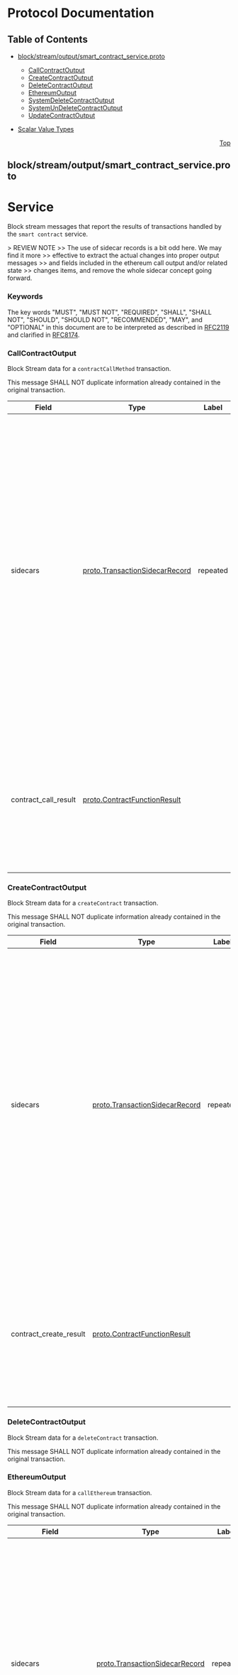 # Protocol Documentation
<a name="top"></a>

## Table of Contents

- [block/stream/output/smart_contract_service.proto](#block_stream_output_smart_contract_service-proto)
    - [CallContractOutput](#com-hedera-hapi-block-stream-output-CallContractOutput)
    - [CreateContractOutput](#com-hedera-hapi-block-stream-output-CreateContractOutput)
    - [DeleteContractOutput](#com-hedera-hapi-block-stream-output-DeleteContractOutput)
    - [EthereumOutput](#com-hedera-hapi-block-stream-output-EthereumOutput)
    - [SystemDeleteContractOutput](#com-hedera-hapi-block-stream-output-SystemDeleteContractOutput)
    - [SystemUnDeleteContractOutput](#com-hedera-hapi-block-stream-output-SystemUnDeleteContractOutput)
    - [UpdateContractOutput](#com-hedera-hapi-block-stream-output-UpdateContractOutput)
  
- [Scalar Value Types](#scalar-value-types)



<a name="block_stream_output_smart_contract_service-proto"></a>
<p align="right"><a href="#top">Top</a></p>

## block/stream/output/smart_contract_service.proto
#  Service
Block stream messages that report the results of transactions handled
by the `smart contract` service.

&gt; REVIEW NOTE
&gt;&gt; The use of sidecar records is a bit odd here. We may find it more
&gt;&gt; effective to extract the actual changes into proper output messages
&gt;&gt; and fields included in the ethereum call output and/or related state
&gt;&gt; changes items, and remove the whole sidecar concept going forward.

### Keywords
The key words &#34;MUST&#34;, &#34;MUST NOT&#34;, &#34;REQUIRED&#34;, &#34;SHALL&#34;, &#34;SHALL NOT&#34;,
&#34;SHOULD&#34;, &#34;SHOULD NOT&#34;, &#34;RECOMMENDED&#34;, &#34;MAY&#34;, and &#34;OPTIONAL&#34; in this
document are to be interpreted as described in
[RFC2119](https://www.ietf.org/rfc/rfc2119) and clarified in
[RFC8174](https://www.ietf.org/rfc/rfc8174).


<a name="com-hedera-hapi-block-stream-output-CallContractOutput"></a>

### CallContractOutput
Block Stream data for a `contractCallMethod` transaction.

This message SHALL NOT duplicate information already contained in
the original transaction.


| Field | Type | Label | Description |
| ----- | ---- | ----- | ----------- |
| sidecars | [proto.TransactionSidecarRecord](#proto-TransactionSidecarRecord) | repeated | A list of additional outputs. &lt;p&gt; This field MAY record one or more additional outputs and smart contract state changes produced during the ethereum call transaction handling.&lt;br/&gt; This field SHALL NOT be set if the transaction handling did not produce additional outputs.&lt;br/&gt; This field is not settled and MAY be removed or modified. |
| contract_call_result | [proto.ContractFunctionResult](#proto-ContractFunctionResult) |  | An EVM contract call result. &lt;p&gt; This field SHALL contain all of the data produced by the contract call transaction as well as basic accounting results. |






<a name="com-hedera-hapi-block-stream-output-CreateContractOutput"></a>

### CreateContractOutput
Block Stream data for a `createContract` transaction.

This message SHALL NOT duplicate information already contained in
the original transaction.


| Field | Type | Label | Description |
| ----- | ---- | ----- | ----------- |
| sidecars | [proto.TransactionSidecarRecord](#proto-TransactionSidecarRecord) | repeated | A list of additional outputs. &lt;p&gt; This field MAY record one or more additional outputs and smart contract state changes produced during the ethereum call transaction handling.&lt;br/&gt; This field SHALL NOT be set if the transaction handling did not produce additional outputs.&lt;br/&gt; This field is not settled and MAY be removed or modified. |
| contract_create_result | [proto.ContractFunctionResult](#proto-ContractFunctionResult) |  | An EVM contract call result. &lt;p&gt; This field SHALL contain all of the data produced by the contract create transaction as well as basic accounting results. |






<a name="com-hedera-hapi-block-stream-output-DeleteContractOutput"></a>

### DeleteContractOutput
Block Stream data for a `deleteContract` transaction.

This message SHALL NOT duplicate information already contained in
the original transaction.






<a name="com-hedera-hapi-block-stream-output-EthereumOutput"></a>

### EthereumOutput
Block Stream data for a `callEthereum` transaction.

This message SHALL NOT duplicate information already contained in
the original transaction.


| Field | Type | Label | Description |
| ----- | ---- | ----- | ----------- |
| sidecars | [proto.TransactionSidecarRecord](#proto-TransactionSidecarRecord) | repeated | A list of additional outputs. &lt;p&gt; This field MAY record one or more additional outputs and smart contract state changes produced during the ethereum call transaction handling.&lt;br/&gt; This field SHALL NOT be set if the transaction handling did not produce additional outputs.&lt;br/&gt; This field is not settled and MAY be removed or modified. |
| ethereum_hash | [bytes](#bytes) |  | An ethereum hash value. &lt;p&gt; This SHALL be a keccak256 hash of the ethereumData. |
| ethereum_call_result | [proto.ContractFunctionResult](#proto-ContractFunctionResult) |  | A result for an Ethereum Transaction executed as a call. &lt;p&gt; This field SHALL contain all of the data produced by the contract call transaction as well as basic accounting results. |
| ethereum_create_result | [proto.ContractFunctionResult](#proto-ContractFunctionResult) |  | A result for an Ethereum Transaction executed as a create. &lt;p&gt; This field SHALL contain all of the data produced by the contract create transaction as well as basic accounting results. |






<a name="com-hedera-hapi-block-stream-output-SystemDeleteContractOutput"></a>

### SystemDeleteContractOutput
Block Stream data for a contract `systemDelete` transaction.

This message SHALL NOT duplicate information already contained in
the original transaction.






<a name="com-hedera-hapi-block-stream-output-SystemUnDeleteContractOutput"></a>

### SystemUnDeleteContractOutput
Block Stream data for a contract `systemUndelete` transaction.

This message SHALL NOT duplicate information already contained in
the original transaction.






<a name="com-hedera-hapi-block-stream-output-UpdateContractOutput"></a>

### UpdateContractOutput
Block Stream data for a `updateContract` transaction.

This message SHALL NOT duplicate information already contained in
the original transaction.





 

 

 

 



## Scalar Value Types

| .proto Type | Notes | C++ | Java | Python | Go | C# | PHP | Ruby |
| ----------- | ----- | --- | ---- | ------ | -- | -- | --- | ---- |
| <a name="double" /> double |  | double | double | float | float64 | double | float | Float |
| <a name="float" /> float |  | float | float | float | float32 | float | float | Float |
| <a name="int32" /> int32 | Uses variable-length encoding. Inefficient for encoding negative numbers – if your field is likely to have negative values, use sint32 instead. | int32 | int | int | int32 | int | integer | Bignum or Fixnum (as required) |
| <a name="int64" /> int64 | Uses variable-length encoding. Inefficient for encoding negative numbers – if your field is likely to have negative values, use sint64 instead. | int64 | long | int/long | int64 | long | integer/string | Bignum |
| <a name="uint32" /> uint32 | Uses variable-length encoding. | uint32 | int | int/long | uint32 | uint | integer | Bignum or Fixnum (as required) |
| <a name="uint64" /> uint64 | Uses variable-length encoding. | uint64 | long | int/long | uint64 | ulong | integer/string | Bignum or Fixnum (as required) |
| <a name="sint32" /> sint32 | Uses variable-length encoding. Signed int value. These more efficiently encode negative numbers than regular int32s. | int32 | int | int | int32 | int | integer | Bignum or Fixnum (as required) |
| <a name="sint64" /> sint64 | Uses variable-length encoding. Signed int value. These more efficiently encode negative numbers than regular int64s. | int64 | long | int/long | int64 | long | integer/string | Bignum |
| <a name="fixed32" /> fixed32 | Always four bytes. More efficient than uint32 if values are often greater than 2^28. | uint32 | int | int | uint32 | uint | integer | Bignum or Fixnum (as required) |
| <a name="fixed64" /> fixed64 | Always eight bytes. More efficient than uint64 if values are often greater than 2^56. | uint64 | long | int/long | uint64 | ulong | integer/string | Bignum |
| <a name="sfixed32" /> sfixed32 | Always four bytes. | int32 | int | int | int32 | int | integer | Bignum or Fixnum (as required) |
| <a name="sfixed64" /> sfixed64 | Always eight bytes. | int64 | long | int/long | int64 | long | integer/string | Bignum |
| <a name="bool" /> bool |  | bool | boolean | boolean | bool | bool | boolean | TrueClass/FalseClass |
| <a name="string" /> string | A string must always contain UTF-8 encoded or 7-bit ASCII text. | string | String | str/unicode | string | string | string | String (UTF-8) |
| <a name="bytes" /> bytes | May contain any arbitrary sequence of bytes. | string | ByteString | str | []byte | ByteString | string | String (ASCII-8BIT) |

